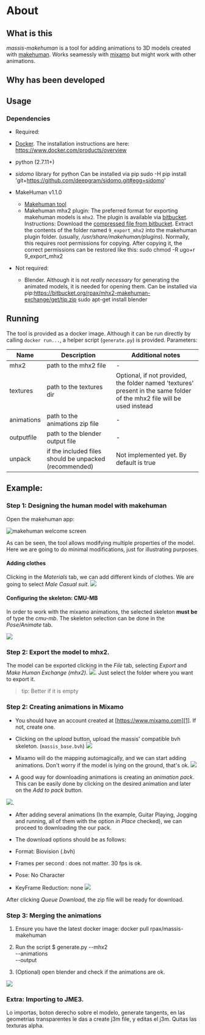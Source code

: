 # About

## What is this
_massis-makehuman_ is a tool for adding animations to 3D models created with [makehuman][2]. Works seamessly with [mixamo][1] but might work with other animations.

## Why has been developed

## Usage

### Dependencies

- Required:
 - [Docker][docker_url]. The installation instructions are here: https://www.docker.com/products/overview
 - python (2.7.11+)
 - _sidomo_ library for python
	Can be installed via pip
		sudo -H pip install 'git+https://github.com/deepgram/sidomo.git#egg=sidomo'
 - MakeHuman v1.1.0
    - [Makehuman tool][2]
    - Makehuman mhx2 plugin: The preferred format for exporting makehuman models is `mhx2`.
    	The plugin is available via [bitbucket][bb_rpax].
        Instructions:
        Download the [compressed file from bitbucket][bb_rpax].
        Extract the contents of the folder named `9_export_mhx2` into the makehuman plugin folder. (usually, _/usr/share/makehuman/plugins_). Normally, this requires root permissions for copying. After copying it, the correct permissions can be restored like this:
			sudo chmod -R ugo+r 9_export_mhx2

- Not required:
	- Blender. Although it is not _really necessary_ for generating the animated models, it is needed for opening them.
        Can be installed via pip:https://bitbucket.org/rpax/mhx2-makehuman-exchange/get/tip.zip
			sudo apt-get install blender


## Running

The tool is provided as a docker image. Although it can be run directly by calling `docker run...`, a helper script (`generate.py`) is provided.
Parameters:


| Name   | Description | Additional notes|
|--------|-------------|-------------|
| mhx2 | path to the mhx2 file| - |
| textures| path to the textures dir| Optional, if not provided, the folder named 'textures' present in the same folder of the mhx2 file will be used instead|
| animations| path to the animations zip file| - |
| outputfile| path to the blender output file| - |
| unpack    | if the included files should be unpacked (recommended)| Not implemented yet. By default is true|


## Example:

### Step 1: Designing the human model with makehuman

Open the makehuman app:

![makehuman welcome screen](http://i.imgur.com/fuXuBoj.png)

As can be seen, the tool allows modifying multiple properties of the model. Here we are going to do minimal modifications, just for illustrating purposes.

#### Adding clothes
Clicking in the _Materials_ tab, we can add different kinds of clothes. We are going to select _Male Casual suit_.
![](http://i.imgur.com/PnpmUtL.png)

#### Configuring the skeleton: CMU-MB

In order to work with the mixamo animations, the selected skeleton **must be** of type the _cmu-mb_.
The skeleton selection can be done in the _Pose/Animate_ tab.

![](http://i.imgur.com/JkTvQDk.png)

### Step 2: Export the model to mhx2.

The model can be exported clicking in the _File_ tab, selecting _Export_ and _Make Human Exchange (mhx2)_.
![](http://i.imgur.com/65gVcLF.png). Just select the folder where you want to export it.
> tip: Better if it is empty

### Step 2: Creating animations in Mixamo

- You should have an account created at [https://www.mixamo.com][1]. If not, create one.
- Clicking on the _upload_ button, upload the massis' compatible bvh skeleton. (`massis_base.bvh`)
	![](http://i.imgur.com/uCWY5na.png)
- Mixamo will do the mapping automagically, and we can start adding animations. Don't worry if the model is lying on the ground, that's ok.
	![](http://i.imgur.com/NgZGRB5.png)

- A good way for downloading animations is creating an _animation pack_. This can be easily done by clicking on the desired animation and later on the _Add to pack_ button.

![](http://i.imgur.com/Azpx70E.png).

- After adding several animations (In the example, Guitar Playing, Jogging and running, all of them with the option _in Place_ checked), we can proceed to downloading the our pack.

- The download options should be as follows:
 - Format: Biovision (.bvh)
 - Frames per second : does not matter. 30 fps is ok.
 - Pose: No Character
 - KeyFrame Reduction: none
 ![](http://i.imgur.com/ctjpzeU.png)

After clicking _Queue Download_, the zip file will be ready for download.

### Step 3: Merging the animations

1. Ensure you have the latest docker image:
		docker pull rpax/massis-makehuman

2. Run the script
        $ generate.py --mhx2 <path-to-the-exported-mhx2> \
        --animations <path-to-mixamo-animations-zip> \
        --output <path-to-output-blend-file>

3. (Optional) open blender and check if the animations are ok.

![](http://i.imgur.com/or6jdzY.png)


### Extra: Importing to JME3.

Lo importas, boton derecho sobre el modelo, generate tangents, en las geometrias transparentes le das a create j3m file, y editas el j3m. Quitas las texturas alpha.




[1]: https://www.mixamo.com
[2]: http://www.makehuman.org/
[bb_rpax]: https://bitbucket.org/rpax/mhx2-makehuman-exchange/downloads
[docker_url]: https://www.docker.com/












